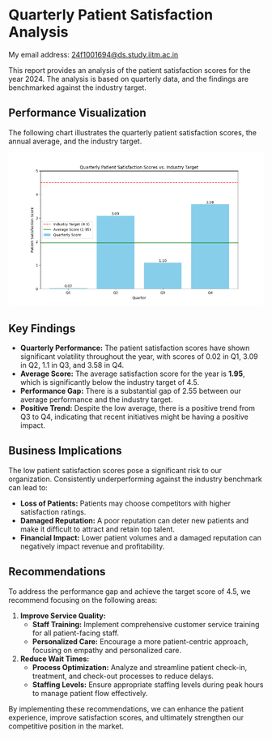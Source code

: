 # Quarterly Patient Satisfaction Analysis

My email address: 24f1001694@ds.study.iitm.ac.in

This report provides an analysis of the patient satisfaction scores for the year 2024. The analysis is based on quarterly data, and the findings are benchmarked against the industry target.

## Performance Visualization

The following chart illustrates the quarterly patient satisfaction scores, the annual average, and the industry target.

![Patient Satisfaction Performance](performance.png)

## Key Findings

- **Quarterly Performance:** The patient satisfaction scores have shown significant volatility throughout the year, with scores of 0.02 in Q1, 3.09 in Q2, 1.1 in Q3, and 3.58 in Q4.
- **Average Score:** The average satisfaction score for the year is **1.95**, which is significantly below the industry target of 4.5.
- **Performance Gap:** There is a substantial gap of 2.55 between our average performance and the industry target.
- **Positive Trend:** Despite the low average, there is a positive trend from Q3 to Q4, indicating that recent initiatives might be having a positive impact.

## Business Implications

The low patient satisfaction scores pose a significant risk to our organization. Consistently underperforming against the industry benchmark can lead to:

- **Loss of Patients:** Patients may choose competitors with higher satisfaction ratings.
- **Damaged Reputation:** A poor reputation can deter new patients and make it difficult to attract and retain top talent.
- **Financial Impact:** Lower patient volumes and a damaged reputation can negatively impact revenue and profitability.

## Recommendations

To address the performance gap and achieve the target score of 4.5, we recommend focusing on the following areas:

1.  **Improve Service Quality:**
    -   **Staff Training:** Implement comprehensive customer service training for all patient-facing staff.
    -   **Personalized Care:** Encourage a more patient-centric approach, focusing on empathy and personalized care.
2.  **Reduce Wait Times:**
    -   **Process Optimization:** Analyze and streamline patient check-in, treatment, and check-out processes to reduce delays.
    -   **Staffing Levels:** Ensure appropriate staffing levels during peak hours to manage patient flow effectively.

By implementing these recommendations, we can enhance the patient experience, improve satisfaction scores, and ultimately strengthen our competitive position in the market.
